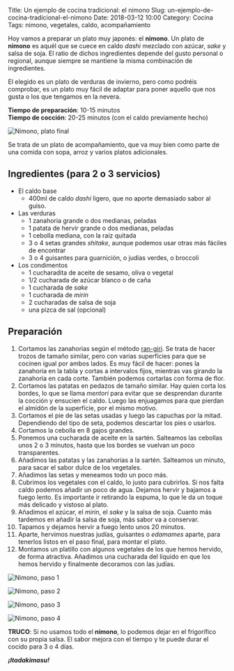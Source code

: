 Title: Un ejemplo de cocina tradicional: el nimono
Slug: un-ejemplo-de-cocina-tradicional-el-nimono
Date: 2018-03-12 10:00
Category: Cocina
Tags: nimono, vegetales, caldo, acompañamiento



Hoy vamos a preparar un plato muy japonés: el **nimono**. Un plato de **nimono** es aquél que se cuece en caldo *dashi* mezclado con azúcar, *sake* y salsa de soja. El ratio de dichos ingredientes depende del gusto personal o regional, aunque siempre se mantiene la misma combinación de ingredientes.

El elegido es un plato de verduras de invierno, pero como podréis comprobar, es un plato muy fácil de adaptar para poner aquello que nos gusta o los que tengamos en la nevera.

**Tiempo de preparación**: 10-15 minutos  
**Tiempo de cocción**: 20-25 minutos (con el caldo previamente hecho)

![Nimono, plato final]({static}/images/nimono_final.jpg)

Se trata de un plato de acompañamiento, que va muy bien como parte de una comida con sopa, arroz y varios platos adicionales.

## Ingredientes (para 2 o 3 servicios)

* El caldo base
	* 400ml de caldo *dashi* ligero, que no aporte demasiado sabor al guiso.
* Las verduras
	* 1 zanahoria grande o dos medianas, peladas
	* 1 patata de hervir grande o dos medianas, peladas
	* 1 cebolla mediana, con la raíz quitada
	* 3 o 4 setas grandes *shitake*, aunque podemos usar otras más fáciles de encontrar
	* 3 o 4 guisantes para guarnición, o judías verdes, o broccoli
* Los condimentos
	* 1 cucharadita de aceite de sesamo, oliva o vegetal
	* 1/2 cucharada de azúcar blanco o de caña
	* 1 cucharada de *sake*
	* 1 cucharada de *mirin*
	* 2 cucharadas de salsa de soja
	* una pizca de sal (opcional)

## Preparación

1. Cortamos las zanahorias según el método [ran-giri]({filename}/articles/tecnicas-culinarias-japonesas-de-corte.md). Se trata de hacer trozos de tamaño similar, pero con varias superfícies para que se cocinen igual por ambos lados. Es muy fácil de hacer: pones la zanahoria en la tabla y cortas a intervalos fijos, mientras vas girando la zanahoria en cada corte. También podemos cortarlas con forma de flor.
2. Cortamos las patatas en pedazos de tamaño similar. Hay quien corta los bordes, lo que se llama *mentori* para evitar que se desprendan durante la cocción y ensucien el caldo. Luego las enjuagamos para que pierdan el almidón de la superfície, por el mismo motivo.
3. Cortamos el pie de las setas usadas y luego las capuchas por la mitad. Dependiendo del tipo de seta, podemos descartar los pies o usarlos.
4. Cortamos la cebolla en 8 gajos grandes.
5. Ponemos una cucharada de aceite en la sartén. Salteamos las cebollas unos 2 o 3 minutos, hasta que los bordes se vuelvan un poco transparentes.
6. Añadimos las patatas y las zanahorias a la sartén. Salteamos un minuto, para sacar el sabor dulce de los vegetales.
7. Añadimos las setas y meneamos todo un poco más.
8. Cubrimos los vegetales con el caldo, lo justo para cubrirlos. Si nos falta caldo podemos añadir un poco de agua. Dejamos hervir y bajamos a fuego lento. Es importante ir retirando la espuma, lo que le da un toque más delicado y vistoso al plato.
9. Añadimos el azúcar, el *mirin*, el *sake* y la salsa de soja. Cuanto más tardemos en añadir la salsa de soja, más sabor va a conservar.
10. Tapamos y dejamos hervir a fuego lento unos 20 minutos.
11. Aparte, hervimos nuestras judías, guisantes o *edamames* aparte, para tenerlos listos en el paso final, para montar el plato.
12. Montamos un platillo con algunos vegetales de los que hemos hervido, de forma atractiva. Añadimos una cucharada del líquido en que los hemos hervido y finalmente decoramos con las judías.

![Nimono, paso 1]({static}/images/nimono_paso1.jpg)

![Nimono, paso 2]({static}/images/nimono_paso2.jpg)

![Nimono, paso 3]({static}/images/nimono_paso3.jpg)

![Nimono, paso 4]({static}/images/nimono_paso4.jpg)

**TRUCO**: Si no usamos todo el **nimono**, lo podemos dejar en el frigorífico con su propia salsa. El sabor mejora con el tiempo y te puede durar el cocido para 3 o 4 días.

***¡Itadakimasu!***
